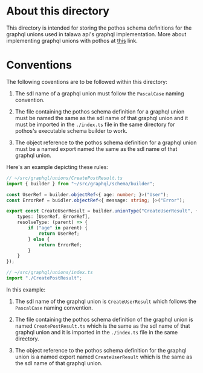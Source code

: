 # About this directory

This directory is intended for storing the pothos schema definitions for the graphql unions used in talawa api's graphql implementation. More about implementing graphql unions with pothos at [this](https://pothos-graphql.dev/docs/guide/unions) link.

# Conventions

The following coventions are to be followed within this directory: 

1. The sdl name of a graphql union must follow the `PascalCase` naming convention.

2. The file containing the pothos schema definition for a graphql union must be named the same as the sdl name of that graphql union and it must be imported in the `./index.ts` file in the same directory for pothos's executable schema builder to work.

3. The object reference to the pothos schema definition for a graphql union must be a named export named the same as the sdl name of that graphql union.

Here's an example depicting these rules: 

```typescript
// ~/src/graphql/unions/CreatePostResult.ts
import { builder } from "~/src/graphql/schema/builder";

const UserRef = builder.objectRef<{ age: number; }>("User");
const ErrorRef = buidler.objectRef<{ message: string; }>("Error");

export const CreateUserResult = builder.unionType("CreateUserResult", {
    types: [UserRef, ErrorRef],
    resolveType: (parent) => {
        if ("age" in parent) {
            return UserRef;
        } else {
            return ErrorRef;
        }
    }
});
```
```typescript
// ~/src/graphql/unions/index.ts
import "./CreatePostResult";
```
In this example: 

1. The sdl name of the graphql union is `CreateUserResult` which follows the `PascalCase` naming convention.

2. The file containing the pothos schema definition of the graphql union is named `CreatePostResult.ts` which is the same as the sdl name of that graphql union and it is imported in the `./index.ts` file in the same directory.

3. The object reference to the pothos schema definition for the graphql union is a named export named `CreateUserResult` which is the same as the sdl name of that graphql union.
